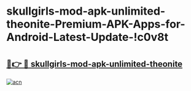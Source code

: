 # skullgirls-mod-apk-unlimited-theonite-Premium-APK-Apps-for-Android-Latest-Update-!c0v8t

# <h2><a href="https://wv8kuh.esa.edu.pl?title=skullgirls-mod-apk-unlimited-theonite&ref=c0v8t">🔗👉 🔴 skullgirls-mod-apk-unlimited-theonite</a></h2>

[![acn](https://github.com/user-attachments/assets/0f9c940e-d8b0-45ae-aac7-cd30a18b3e1c)](https://wv8kuh.esa.edu.pl?title=skullgirls-mod-apk-unlimited-theonite&ref=c0v8t)

